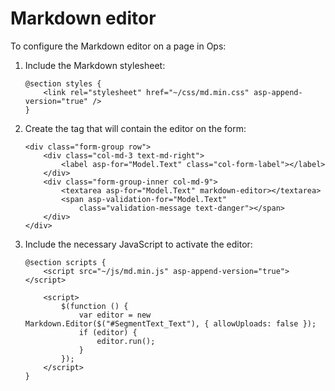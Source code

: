 # Markdown editor

To configure the Markdown editor on a page in Ops:

1. Include the Markdown stylesheet:

    ```razor
    @section styles {
        <link rel="stylesheet" href="~/css/md.min.css" asp-append-version="true" />
    }
    ```

2. Create the tag that will contain the editor on the form:

    ```razor
    <div class="form-group row">
        <div class="col-md-3 text-md-right">
            <label asp-for="Model.Text" class="col-form-label"></label>
        </div>
        <div class="form-group-inner col-md-9">
            <textarea asp-for="Model.Text" markdown-editor></textarea>
            <span asp-validation-for="Model.Text"
                class="validation-message text-danger"></span>
        </div>
    </div>
    ```

3. Include the necessary JavaScript to activate the editor:

    ```razor
    @section scripts {
        <script src="~/js/md.min.js" asp-append-version="true"></script>

        <script>
            $(function () {
                var editor = new Markdown.Editor($("#SegmentText_Text"), { allowUploads: false });
                if (editor) {
                    editor.run();
                }
            });
        </script>
    }
    ```
